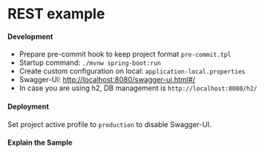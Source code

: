 # REST example

#### Development

* Prepare pre-commit hook to keep project format `pre-commit.tpl`
* Startup command: ` ./mvnw spring-boot:run `
* Create custom configuration on local: `application-local.properties`
* Swagger-UI: [http://localhost:8080/swagger-ui.html#/](http://localhost:8080/swagger-ui.html#/)
* In case you are using h2, DB management is `http://localhost:8080/h2/`

#### Deployment 

Set project active profile to `production` to disable Swagger-UI.


#### Explain the Sample

